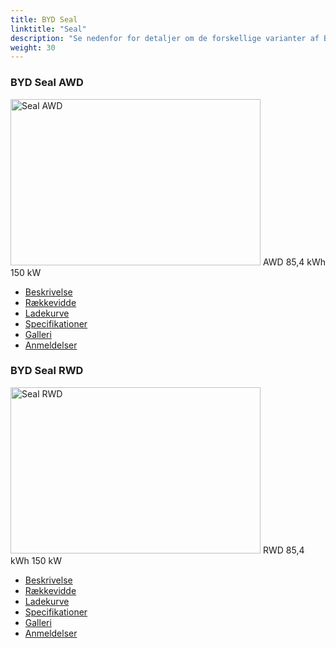 ```yaml
---
title: BYD Seal
linktitle: "Seal"
description: "Se nedenfor for detaljer om de forskellige varianter af BYD Seal"
weight: 30
---
```

<!-- markdownlint-disable MD033 -->
<!-- markdownlint-disable MD010 -->
<div class="container p-3 mb-4 bg-body-tertiary rounded border">
<h3>BYD Seal AWD</h3>
	<div class="row">
		<div class="col col-12 col-md-6">
			<a href="seal_awd/"><img src="https://media.evkx.net/multimedia/models/byd/seal/seal_awd/main_1_xst.jpg" class="img-fluid" width="400px" height="266px" alt="Seal AWD" ></a>
<i class="bi bi-record2-fill"></i> AWD <i class="bi bi-battery-full"></i> 85,4 kWh <i class="bi bi-ev-station"></i> 150 kW 
		</div>
		<div class="col col-12 col-md-6">
			<ul class="list-group list-group-flush">
				<li class="list-group-item list-group-item-action"><a href="seal_awd/" class="text-decoration-none text-black"><i class="bi-car-front"></i> Beskrivelse</a></li>
				<li class="list-group-item list-group-item-action"><a href="seal_awd/rangeandconsumption/" class="text-decoration-none text-black" ><i class="bi-file-earmark-bar-graph"></i> Rækkevidde</a></li>
				<li class="list-group-item list-group-item-action"><a href="seal_awd/chargingcurve/" class="text-decoration-none text-black" ><i class="bi-battery-charging"></i> Ladekurve</a></li>
				<li class="list-group-item list-group-item-action"><a href="seal_awd/specifications/" class="text-decoration-none text-black" ><i class="bi-layout-text-sidebar-reverse"></i> Specifikationer</a></li>
				<li class="list-group-item list-group-item-action"><a href="seal_awd/gallery/" class="text-decoration-none text-black" ><i class="bi-images"></i> Galleri</a></li>
				<li class="list-group-item list-group-item-action"><a href="seal_awd/reviews/" class="text-decoration-none text-black" ><i class="bi-person-video2"></i> Anmeldelser</a></li>
			</ul>
		</div>
	</div>
</div>
<div class="container p-3 mb-4 bg-body-tertiary rounded border">
<h3>BYD Seal RWD</h3>
	<div class="row">
		<div class="col col-12 col-md-6">
			<a href="seal_rwd/"><img src="https://media.evkx.net/multimedia/models/byd/seal/seal_rwd/main_1_xst.jpg" class="img-fluid" width="400px" height="266px" alt="Seal RWD" ></a>
<i class="bi bi-record2-fill"></i> RWD <i class="bi bi-battery-full"></i> 85,4 kWh <i class="bi bi-ev-station"></i> 150 kW 
		</div>
		<div class="col col-12 col-md-6">
			<ul class="list-group list-group-flush">
				<li class="list-group-item list-group-item-action"><a href="seal_rwd/" class="text-decoration-none text-black"><i class="bi-car-front"></i> Beskrivelse</a></li>
				<li class="list-group-item list-group-item-action"><a href="seal_rwd/rangeandconsumption/" class="text-decoration-none text-black" ><i class="bi-file-earmark-bar-graph"></i> Rækkevidde</a></li>
				<li class="list-group-item list-group-item-action"><a href="seal_rwd/chargingcurve/" class="text-decoration-none text-black" ><i class="bi-battery-charging"></i> Ladekurve</a></li>
				<li class="list-group-item list-group-item-action"><a href="seal_rwd/specifications/" class="text-decoration-none text-black" ><i class="bi-layout-text-sidebar-reverse"></i> Specifikationer</a></li>
				<li class="list-group-item list-group-item-action"><a href="seal_rwd/gallery/" class="text-decoration-none text-black" ><i class="bi-images"></i> Galleri</a></li>
				<li class="list-group-item list-group-item-action"><a href="seal_rwd/reviews/" class="text-decoration-none text-black" ><i class="bi-person-video2"></i> Anmeldelser</a></li>
			</ul>
		</div>
	</div>
</div>
